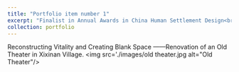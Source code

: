 ```yaml
---
title: "Portfolio item number 1"
excerpt: "Finalist in Annual Awards in China Human Settlement Design<br/><img src='/images/500x300.png'>"
collection: portfolio
---
```


Reconstructing Vitality and Creating Blank Space ——Renovation of an Old Theater in Xixinan Village. 
<img src='./images/old theater.jpg  alt="Old Theater"/>
